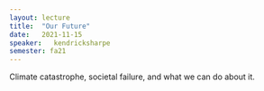 ```yaml
---
layout: lecture
title:  "Our Future"
date:   2021-11-15
speaker:   kendricksharpe
semester: fa21
---
```


Climate catastrophe, societal failure, and what we can do about it.
